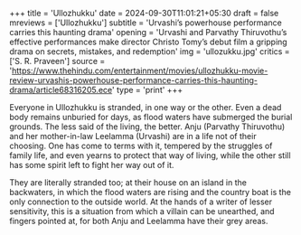 +++
title = 'Ullozhukku'
date = 2024-09-30T11:01:21+05:30
draft = false
mreviews = ['Ullozhukku']
subtitle = 'Urvashi’s powerhouse performance carries this haunting drama'
opening = 'Urvashi and Parvathy Thiruvothu’s effective performances make director Christo Tomy’s debut film a gripping drama on secrets, mistakes, and redemption'
img = 'ullozukku.jpg'
critics = ['S. R. Praveen']
source = 'https://www.thehindu.com/entertainment/movies/ullozhukku-movie-review-urvashis-powerhouse-performance-carries-this-haunting-drama/article68316205.ece'
type = 'print'
+++

Everyone in Ullozhukku is stranded, in one way or the other. Even a dead body remains unburied for days, as flood waters have submerged the burial grounds. The less said of the living, the better. Anju (Parvathy Thiruvothu) and her mother-in-law Leelamma (Urvashi) are in a life not of their choosing. One has come to terms with it, tempered by the struggles of family life, and even yearns to protect that way of living, while the other still has some spirit left to fight her way out of it.

They are literally stranded too; at their house on an island in the backwaters, in which the flood waters are rising and the country boat is the only connection to the outside world. At the hands of a writer of lesser sensitivity, this is a situation from which a villain can be unearthed, and fingers pointed at, for both Anju and Leelamma have their grey areas.
